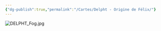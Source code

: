 ```yaml
---
{"dg-publish":true,"permalink":"/Cartes/Delpht - Origine de Félix/"}
---
```




![DELPHT_Fog.jpg](/img/user/EXTRA/00_MapFog/DELPHT_Fog.jpg)